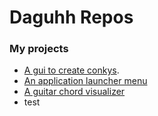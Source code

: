 # Daguhh Repos

### My projects 

+ [A gui to create conkys](https://github.com/Daguhh/daguhh.github.io/blob/master/ConkyLuaMakerGUIv2.md).
+ [An application launcher menu](https://github.com/Daguhh/daguhh.github.io/blob/master/pyqtmenu.md)
+ [A guitar chord visualizer](https://github.com/Daguhh/daguhh.github.io/blob/master/GuitarVisualizer.md)
+ test


